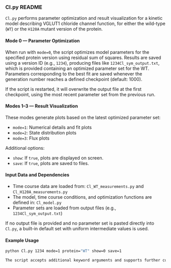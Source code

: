 ### Cl.py README

`Cl.py` performs parameter optimization and result visualization for a kinetic model describing VGLUT1 chloride channel function, for either the wild-type (`WT`) or the `H120A` mutant version of the protein.

#### Mode 0 — Parameter Optimization
When run with `mode=0`, the script optimizes model parameters for the specified protein version using residual sum of squares. Results are saved using a version ID (e.g., `1234`), producing files like `1234Cl_sym_output.txt`, which is provided containing an optimized parameter set for the WT. Parameters corresponding to the best fit are saved whenever the generation number reaches a defined checkpoint (default: 1000).

If the script is restarted, it will overwrite the output file at the first checkpoint, using the most recent parameter set from the previous run.

#### Modes 1–3 — Result Visualization
These modes generate plots based on the latest optimized parameter set:
- `mode=1`: Numerical details and fit plots
- `mode=2`: State distribution plots
- `mode=3`: Flux plots

Additional options:
- `show`: If `true`, plots are displayed on screen.
- `save`: If `true`, plots are saved to files.

#### Input Data and Dependencies
- Time course data are loaded from: `Cl_WT_measurements.py` and `Cl_H120A_measurements.py`
- The model, time course conditions, and optimization functions are defined in: `Cl_model.py`
- Parameter sets are loaded from output files (e.g., `1234Cl_sym_output.txt`)

If no output file is provided and no parameter set is pasted directly into `Cl.py`, a built-in default set with uniform intermediate values is used.

#### Example Usage
```bash
python Cl.py 1234 mode=1 protein="WT" show=0 save=1

The script accepts additional keyword arguments and supports further customization. See the source code for details.
